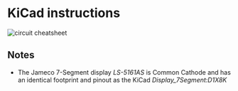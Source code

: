 # KiCad instructions

![circuit cheatsheet](../img/circuit-schematic-cheatsheet.png)

## Notes

- The Jameco 7-Segment display *LS-5161AS* is Common Cathode and has an identical footprint and pinout as the KiCad *Display_7Segment:D1X8K*

